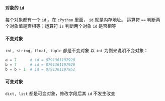 
#### 对象的 `id` 
每个对象都有一个 `id` 。在 `cPython` 里面， `id` 就是内存地址。
运算符 `==` 判断两个对象值是否相等；运算符 `is` 判断两个对象 `id` 是否相等


#### 不变对象
`int, string, float, tuple` 都是不变对象
以 `int` 为例来说明不变对象：
```python
a = 7      # id = 8791361197920
b = 7      # id = 8791361197920
b = b + 1  # id = 8791361197952
```

#### 可变对象
`dict, list` 都是可变对象，修改字段后其 `id` 不发生改变
